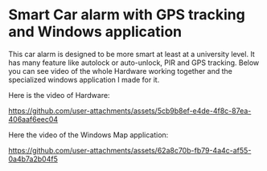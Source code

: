 # Smart Car alarm with GPS tracking and Windows application

This car alarm is designed to be more smart at least at a university level. It has many feature like autolock or auto-unlock, PIR and GPS tracking.
Below you can see video of the whole Hardware working together and the specialized windows application I made for it.


Here is the video of Hardware:

https://github.com/user-attachments/assets/5cb9b8ef-e4de-4f8c-87ea-406aaf6eec04

Here the video of the Windows Map application:

https://github.com/user-attachments/assets/62a8c70b-fb79-4a4c-af55-0a4b7a2b04f5


